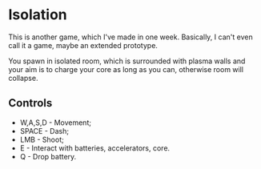 # Isolation
 
This is another game, which I've made in one week. Basically, I can't even call it a game, maybe an extended prototype.

You spawn in isolated room, which is surrounded with plasma walls and your aim is to charge your core as long as you can, otherwise room will collapse.

## Controls
* W,A,S,D - Movement;
* SPACE - Dash;
* LMB - Shoot;
* E - Interact with batteries, accelerators, core.
* Q - Drop battery.
